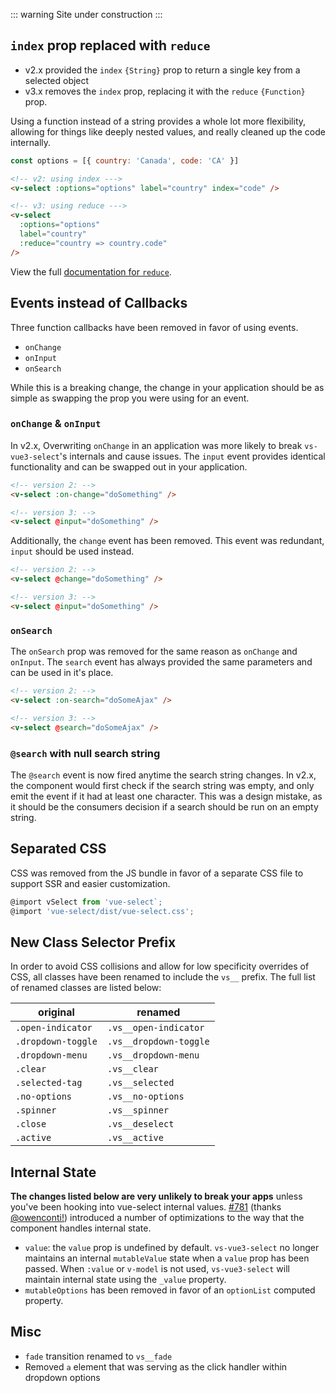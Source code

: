 ::: warning
Site under construction
:::

## `index` prop replaced with `reduce`

- v2.x provided the `index` `{String}` prop to return a single key from a
  selected object
- v3.x removes the `index` prop, replacing it with the `reduce` `{Function}`
  prop.

Using a function instead of a string provides a whole lot more flexibility,
allowing for things like deeply nested values, and really cleaned up the code
internally.

```js
const options = [{ country: 'Canada', code: 'CA' }]
```

```html
<!-- v2: using index --->
<v-select :options="options" label="country" index="code" />

<!-- v3: using reduce --->
<v-select
  :options="options"
  label="country"
  :reduce="country => country.code"
/>
```

View the full
[documentation for `reduce`](values.md#returning-a-single-key-with-reduce).

## Events instead of Callbacks

Three function callbacks have been removed in favor of using events.

- `onChange`
- `onInput`
- `onSearch`

While this is a breaking change, the change in your application should be as
simple as swapping the prop you were using for an event.

### `onChange` & `onInput`

In v2.x, Overwriting `onChange` in an application was more likely to break
`vs-vue3-select`'s internals and cause issues. The `input` event provides identical
functionality and can be swapped out in your application.

```html
<!-- version 2: -->
<v-select :on-change="doSomething" />

<!-- version 3: -->
<v-select @input="doSomething" />
```

Additionally, the `change` event has been removed. This event was redundant,
`input` should be used instead.

```html
<!-- version 2: -->
<v-select @change="doSomething" />

<!-- version 3: -->
<v-select @input="doSomething" />
```

### `onSearch`

The `onSearch` prop was removed for the same reason as `onChange` and `onInput`.
The `search` event has always provided the same parameters and can be used in
it's place.

```html
<!-- version 2: -->
<v-select :on-search="doSomeAjax" />

<!-- version 3: -->
<v-select @search="doSomeAjax" />
```

### `@search` with null search string

The `@search` event is now fired anytime the search string changes. In v2.x, the
component would first check if the search string was empty, and only emit the
event if it had at least one character. This was a design mistake, as it should
be the consumers decision if a search should be run on an empty string.

## Separated CSS

CSS was removed from the JS bundle in favor of a separate CSS file to support
SSR and easier customization.

```js
@import vSelect from 'vue-select`;
@import 'vue-select/dist/vue-select.css';
```

## New Class Selector Prefix

In order to avoid CSS collisions and allow for low specificity overrides of CSS,
all classes have been renamed to include the `vs__` prefix. The full list of
renamed classes are listed below:

| original           | renamed                |
| ------------------ | ---------------------- |
| `.open-indicator`  | `.vs__open-indicator`  |
| `.dropdown-toggle` | `.vs__dropdown-toggle` |
| `.dropdown-menu`   | `.vs__dropdown-menu`   |
| `.clear`           | `.vs__clear`           |
| `.selected-tag`    | `.vs__selected`        |
| `.no-options`      | `.vs__no-options`      |
| `.spinner`         | `.vs__spinner`         |
| `.close`           | `.vs__deselect`        |
| `.active`          | `.vs__active`          |

## Internal State

**The changes listed below are very unlikely to break your apps** unless you've
been hooking into vue-select internal values.
[#781](https://github.com/sagalbot/vue-select/pull/781) (thanks
[@owenconti!](https://github.com/owenconti)) introduced a number of
optimizations to the way that the component handles internal state.

- `value`: the `value` prop is undefined by default. `vs-vue3-select` no longer
  maintains an internal `mutableValue` state when a `value` prop has been
  passed. When `:value` or `v-model` is not used, `vs-vue3-select` will maintain
  internal state using the `_value` property.
- `mutableOptions` has been removed in favor of an `optionList` computed
  property.

## Misc

- `fade` transition renamed to `vs__fade`
- Removed `a` element that was serving as the click handler within dropdown
  options
